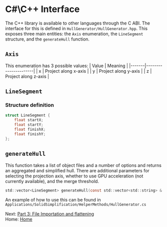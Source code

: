 # C#\C++ Interface

The C++ library is available to other languages through the C ABI. The interface for this is defined in `HullGenerator/HullGenerator.hpp`. This exposes three main entities: the `Axis` enumeration, the `LineSegment` structure, and the `generateHull` function. 

## `Axis`
This enumeration has 3 possible values:
| Value | Meaning              |
|-------|----------------------|
| x     | Project along x-axis |
| y     | Project along y-axis |
| z     | Project along z-axis |

## `LineSegment`

### Structure definition
```c
struct LineSegment {
	float startX;
	float startY;
	float finishX;
	float finishY;
};
```

## `generateHull`
This function takes a list of object files and a number of options and returns an aggregated and simplified hull. There are additional parameters for selecting the projection axis, whether to use GPU acceleration (not currently available), and the merge threshold.
```c
std::vector<LineSegment> generateHull(const std::vector<std::string> & filePaths, Axis axis, bool useGPU, float mergeThreshold);
```
An example of how to use this can be found in `Applications/SolidSimplification/HelperMethods/HullGenerator.cs`

Next: [Part 3: File Importation and flattening](./File-Importation-And-Flattening.md)\
Home: [Home](./Home.md)